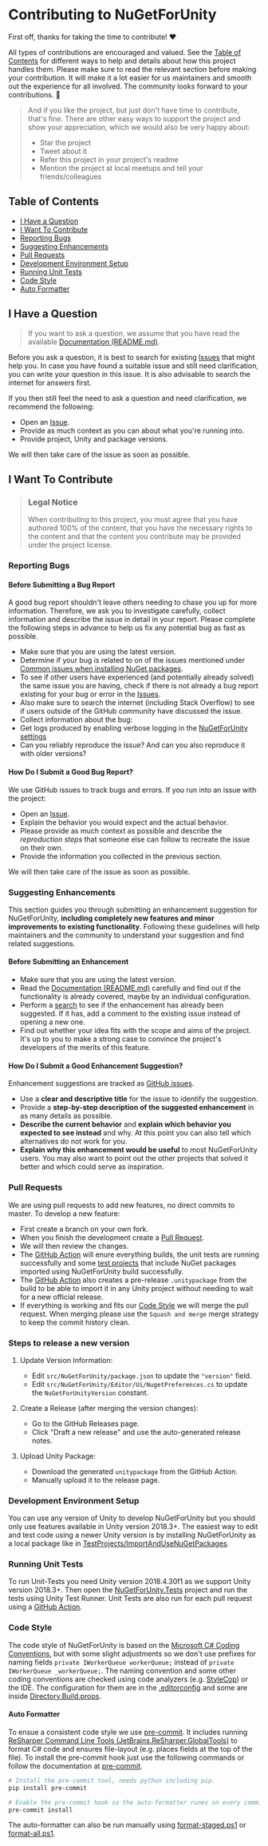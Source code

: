 <!-- omit in toc -->

# Contributing to NuGetForUnity

First off, thanks for taking the time to contribute! ❤️

All types of contributions are encouraged and valued. See the [Table of Contents](#table-of-contents) for different ways to help and details about how this project handles them. Please make sure to read the relevant section before making your contribution. It will make it a lot easier for us maintainers and smooth out the experience for all involved. The community looks forward to your contributions. 🎉

> And if you like the project, but just don't have time to contribute, that's fine. There are other easy ways to support the project and show your appreciation, which we would also be very happy about:
>
> - Star the project
> - Tweet about it
> - Refer this project in your project's readme
> - Mention the project at local meetups and tell your friends/colleagues

<!-- omit in toc -->

## Table of Contents

- [I Have a Question](#i-have-a-question)
- [I Want To Contribute](#i-want-to-contribute)
- [Reporting Bugs](#reporting-bugs)
- [Suggesting Enhancements](#suggesting-enhancements)
- [Pull Requests](#pull-requests)
- [Development Environment Setup](#development-environment-setup)
- [Running Unit Tests](#running-unit-tests)
- [Code Style](#code-style)
- [Auto Formatter](#auto-formatter)

## I Have a Question

> If you want to ask a question, we assume that you have read the available [Documentation (README.md)](https://github.com/GlitchEnzo/NuGetForUnity#readme).

Before you ask a question, it is best to search for existing [Issues](https://github.com/GlitchEnzo/NuGetForUnity/issues) that might help you. In case you have found a suitable issue and still need clarification, you can write your question in this issue. It is also advisable to search the internet for answers first.

If you then still feel the need to ask a question and need clarification, we recommend the following:

- Open an [Issue](https://github.com/GlitchEnzo/NuGetForUnity/issues/new).
- Provide as much context as you can about what you're running into.
- Provide project, Unity and package versions.

We will then take care of the issue as soon as possible.

## I Want To Contribute

> ### Legal Notice <!-- omit in toc -->
>
> When contributing to this project, you must agree that you have authored 100% of the content, that you have the necessary rights to the content and that the content you contribute may be provided under the project license.

### Reporting Bugs

<!-- omit in toc -->

#### Before Submitting a Bug Report

A good bug report shouldn't leave others needing to chase you up for more information. Therefore, we ask you to investigate carefully, collect information and describe the issue in detail in your report. Please complete the following steps in advance to help us fix any potential bug as fast as possible.

- Make sure that you are using the latest version.
- Determine if your bug is related to on of the issues mentioned under [Common issues when installing NuGet packages](https://github.com/GlitchEnzo/NuGetForUnity#common-issues-when-installing-nuget-packages).
- To see if other users have experienced (and potentially already solved) the same issue you are having, check if there is not already a bug report existing for your bug or error in the [Issues](https://github.com/GlitchEnzo/NuGetForUnity/issues).
- Also make sure to search the internet (including Stack Overflow) to see if users outside of the GitHub community have discussed the issue.
- Collect information about the bug:
- Get logs produced by enabling verbose logging in the [NuGetForUnity settings](docs/screenshots/preferences.png)
- Can you reliably reproduce the issue? And can you also reproduce it with older versions?

<!-- omit in toc -->

#### How Do I Submit a Good Bug Report?

We use GitHub issues to track bugs and errors. If you run into an issue with the project:

- Open an [Issue](https://github.com/GlitchEnzo/NuGetForUnity/issues/new).
- Explain the behavior you would expect and the actual behavior.
- Please provide as much context as possible and describe the _reproduction steps_ that someone else can follow to recreate the issue on their own.
- Provide the information you collected in the previous section.

We will then take care of the issue as soon as possible.

### Suggesting Enhancements

This section guides you through submitting an enhancement suggestion for NuGetForUnity, **including completely new features and minor improvements to existing functionality**. Following these guidelines will help maintainers and the community to understand your suggestion and find related suggestions.

<!-- omit in toc -->

#### Before Submitting an Enhancement

- Make sure that you are using the latest version.
- Read the [Documentation (README.md)](https://github.com/GlitchEnzo/NuGetForUnity#readme) carefully and find out if the functionality is already covered, maybe by an individual configuration.
- Perform a [search](https://github.com/GlitchEnzo/NuGetForUnity/issues) to see if the enhancement has already been suggested. If it has, add a comment to the existing issue instead of opening a new one.
- Find out whether your idea fits with the scope and aims of the project. It's up to you to make a strong case to convince the project's developers of the merits of this feature.

<!-- omit in toc -->

#### How Do I Submit a Good Enhancement Suggestion?

Enhancement suggestions are tracked as [GitHub issues](https://github.com/GlitchEnzo/NuGetForUnity/issues).

- Use a **clear and descriptive title** for the issue to identify the suggestion.
- Provide a **step-by-step description of the suggested enhancement** in as many details as possible.
- **Describe the current behavior** and **explain which behavior you expected to see instead** and why. At this point you can also tell which alternatives do not work for you.
- **Explain why this enhancement would be useful** to most NuGetForUnity users. You may also want to point out the other projects that solved it better and which could serve as inspiration.

### Pull Requests

We are using pull requests to add new features, no direct commits to master. To develop a new feature:

- First create a branch on your own fork.
- When you finish the development create a [Pull Request](https://github.com/GlitchEnzo/NuGetForUnity/pulls).
- We will then review the changes.
- The [GitHub Action](.github/workflows/main.yml) will enure everything builds, the unit tests are running successfully and some [test projects](src/TestProjects) that include NuGet packages imported using NuGetForUnity build successfully.
- The [GitHub Action](.github/workflows/main.yml) also creates a pre-release `.unitypackage` from the build to be able to import it in any Unity project without needing to wait for a new official release.
- If everything is working and fits our [Code Style](#code-style) we will merge the pull request. When merging please use the `Squash and merge` merge strategy to keep the commit history clean.

### Steps to release a new version

1. Update Version Information:

    - Edit `src/NuGetForUnity/package.json` to update the `"version"` field.
    - Edit `src/NuGetForUnity/Editor/Ui/NugetPreferences.cs` to update the `NuGetForUnityVersion` constant.

2. Create a Release (after merging the version changes):

    - Go to the GitHub Releases page.
    - Click "Draft a new release" and use the auto-generated release notes.

3. Upload Unity Package:

    - Download the generated `unitypackage` from the GitHub Action.
    - Manually upload it to the release page.

### Development Environment Setup

You can use any version of Unity to develop NuGetForUnity but you should only use features available in Unity version 2018.3+. The easiest way to edit and test code using a newer Unity version is by installing NuGetForUnity as a local package like in [TestProjects/ImportAndUseNuGetPackages](src/TestProjects/ImportAndUseNuGetPackages).

### Running Unit Tests

To run Unit-Tests you need Unity version 2018.4.30f1 as we support Unity version 2018.3+. Then open the [NuGetForUnity.Tests](src/NuGetForUnity.Tests) project and run the tests using Unity Test Runner. Unit Tests are also run for each pull request using a [GitHub Action](.github/workflows/main.yml).

### Code Style

The code style of NuGetForUnity is based on the [Microsoft C# Coding Conventions](https://learn.microsoft.com/en-us/dotnet/csharp/fundamentals/coding-style/coding-conventions), but with some slight adjustments so we don't use prefixes for naming fields `private IWorkerQueue workerQueue;` instead of `private IWorkerQueue _workerQueue;`. The naming convention and some other coding conventions are checked using code analyzers (e.g. [StyleCop](https://www.nuget.org/packages/StyleCop.Analyzers)) or the IDE. The configuration for them are in the [.editorconfig](.editorconfig) and some are inside [Directory.Build.props](src/Directory.Build.props).

#### Auto Formatter

To ensue a consistent code style we use [pre-commit](https://pre-commit.com/). It includes running [ReSharper Command Line Tools (JetBrains.ReSharper.GlobalTools)](https://www.jetbrains.com/resharper/features/command-line.html) to format C# code and ensures file-layout (e.g. places fields at the top of the file). To install the pre-commit hook just use the following commands or follow the documentation at [pre-commit](https://pre-commit.com/).

```PowerShell
# Install the pre-commit tool, needs python including pip.
pip install pre-commit

# Enable the pre-commit hook so the auto-formatter runes on every commit. Need to be run inside the repository root.
pre-commit install
```

The auto-formatter can also be run manually using [format-staged.ps1](tools/format-staged.ps1) or [format-all.ps1](tools/format-all.ps1).
